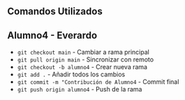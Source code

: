 ## Comandos Utilizados
## Alumno4 - Everardo
- `git checkout main` - Cambiar a rama principal
- `git pull origin main` - Sincronizar con remoto
- `git checkout -b alumno4` - Crear nueva rama
- `git add .` - Añadir todos los cambios
- `git commit -m "Contribución de Alumno4` - Commit final
- `git push origin alumno4` - Push de la rama